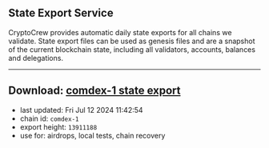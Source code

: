 ## State Export Service
CryptoCrew provides automatic daily state exports for all chains we validate. State export files can be used as genesis files and are a snapshot of the current blockchain state, including all validators, accounts, balances and delegations.

---
**Download: [comdex-1 state export](https://dl-eu2.ccvalidators.com/SERVICE/comdex/comdex-1_export_13911188.json)**
---

- last updated: Fri Jul 12 2024 11:42:54
- chain id: `comdex-1`
- export height: `13911188`
- use for: airdrops, local tests, chain recovery
